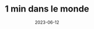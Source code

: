 ---
title: 1 min dans le monde 
date: 2023-06-12
taxonomy: ILLUSTRATION
slug: 1-minute-dans-le-monde
dividerDate: ..................
dividerTaxonomy: ................
thumbnail: 1min_dans_le_monde/thumbnail_1min.jpg
externalLink: https://1minute.lesorchideesrouges.org/

problematic: "The MMI Wrokshops are a 3 weeks-long hackathon that mixes all the students. The rules are : develop a concept through a site or an app and/or social media, that responds to an important SOCIAL or SOCIETAL issue. The project has to be innovating (never done before), scalable, useful and self-maintaining. This second year we chose to create a web novel for highschoolers for the association 'Les Orchidées Rouges' (LOR) who fight against EXCISION or FGM (Female Genital Mutilation)."


content:
  titleSection:
  - taxonomy: ILLUSTRATION
  - people: 11
  - duration: 2
  thinkingSection:
    pains:
      - Talk about an extremly sensitive topic to a young audience.
      - Be aware of hurtful stereotypes & assumptions
      - Sharing traumatic stories that we didn't live ourselves.
      - Treat a large issue way bigger than us.
      - Work with a busy association.
      - Keep hope
    solutions:
      - Simple yet impactful tone and assets <not too violent> to connect with people.
      - Share different true stories <varying ethnicities, religion, backgrounds>
      - Not possible to talk to the victims. We used public anonymous testimonials.
      - Keep a humble posture. <We won't be able to convince excisers to stop.>
      - Organise weekly updates and daily emails to keep them informed <& envolved>.
      - Tell healing journeys.
  processSection:
    - percent:
      - top:
        - icon: icon-20-percent.svg
        - text: We started by documenting ourselves and see existing web novel to get references. We got inspired by comic books like Persepolis or The Waltz with Bashir. We then started to write 3 scenarii <will decrease to 2>.
      - img: 1min_dans_le_monde/moodboard.png
    - percent:
      - top:
        - icon: icon-50-percent.svg
        - text: In a pair, we started to create a few sketches of our characters and of the scenes.
      - img: 1min_dans_le_monde/sketch.svg
    - percent:
      - top:
        - icon: icon-80-percent.svg 
        - text: "We digitalised and stylised our sketches. Only 3 colors to convey our stories : black, white and red. We kept the line clean and minimalistic for the stories and cloudy and faded for the dreams or the memories of the girl."
      - img: 1min_dans_le_monde/illu.jpg
    - percent:
      - top:
        - icon: icon-100-percent.svg 
        - text: "Finally, we created asssets that could be animated to make the web novel engaging"
      - img: 1min_dans_le_monde/final_assets.jpg
  gallerySection:
    logo:
      - 1min_dans_le_monde/logo.svg
    screenCenter: 
      - 1min_dans_le_monde/mockup.jpg
      - 1min_dans_le_monde/asset_2.png
    screenRight:
      - 1min_dans_le_monde/asset_1.png
      - 1min_dans_le_monde/asset_3.png
      - 1min_dans_le_monde/asset_4.png
      - 1min_dans_le_monde/asset_5.png
    assets:

  learningSection:
        - Working with an association that has very little time to invest in a side project
        - Coordinating a three steps flow to produce the assets with another person 
        - Find a balance between moving and chocking
        - Use varing drawing techniques to add emotions and differenciate scenes 


nextProject: raclette-sim/
nextProjectName: Raclette Simulator
nextProjectthumbnail: raclette/next_image.svg

footer_version: sticky
---